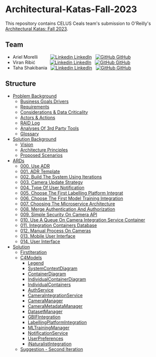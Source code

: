 # Architectural-Katas-Fall-2023

This repository contains CELUS Ceals team's submission to O'Reilly's [Architectural Katas: Fall 2023](https://www.oreilly.com/live-events/architectural-katas-fall-2023/0636920097709/0636920097708/).

## Team

- Ariel Morelli &emsp;&emsp; &nbsp;[![Linkedin](https://i.stack.imgur.com/gVE0j.png) LinkedIn](https://www.linkedin.com/in/arielmorelli/)
  &nbsp;
  [![GitHub](https://i.stack.imgur.com/tskMh.png) GitHub](https://github.com/arielmorelli)
- Viran Ribić&emsp;&emsp;&emsp;&nbsp;[![Linkedin](https://i.stack.imgur.com/gVE0j.png) LinkedIn](https://www.linkedin.com/in/viran-ribic/)
  &nbsp;
  [![GitHub](https://i.stack.imgur.com/tskMh.png) GitHub](https://github.com/viranribic)
- Taha Shakibania&ensp;&nbsp;[![Linkedin](https://i.stack.imgur.com/gVE0j.png) LinkedIn](https://www.linkedin.com/in/tahashakibania/)
  &nbsp;
  [![GitHub](https://i.stack.imgur.com/tskMh.png) GitHub](https://github.com/shakibaniataha)

## Structure

- [Problem Background](./1.ProblemBackground/README.md)
  - [Business Goals Drivers](./1.ProblemBackground/0.BusinessGoalsDrivers.md)
  - [Requirements](./1.ProblemBackground/1.Requirements.md)
  - [Considerations & Data Criticality](./1.ProblemBackground/2.ConsiderationsAndDataCriticality.md)
  - [Actors & Actions](./1.ProblemBackground/3.ActorsAndActions.md)
  - [RAID Log](./1.ProblemBackground/4.RaidLog.md)
  - [Analyses Of 3rd Party Tools](./1.ProblemBackground/5.AnalysesOf3rdPartyTools.md)
  - [Glossary](./1.ProblemBackground/6.Glossary.md)
- [Solution Background](./2.SolutionBackground/README.md)
  - [Vision](./2.SolutionBackground/0.Vision.md)
  - [Architecture Principles](./2.SolutionBackground/1.ArchitecturePrinciples.md)
  - [Proposed Scenarios](./2.SolutionBackground/2.ProposedScenarios.md)
- [ARDs](./3.ARDs/README.md)
  - [000. Use ADR](./3.ARDs/000.UseADR.md)
  - [001. ADR Template](./3.ARDs/001.ADRTemplate.md)
  - [002. Build The System Using Iterations](./3.ARDs/002.BuildTheSystemUsingIterations.md)
  - [003. Camera Update Strategy](./3.ARDs/003.CameraUpdateStrategy.md)
  - [004. Type Of User Notification](./3.ARDs/004.TypeOfUserNotification.md)
  - [005. Choose The First Labelling Platform Integrat](./3.ARDs/005.ChooseTheFirstLabellingPlatformIntegrat.md)
  - [006. Choose The First Model Training Integration](./3.ARDs/006.ChooseTheFirstModelTrainingIntegration.md)
  - [007. Choosing The Microservice Architecture](./3.ARDs/007.ChoosingTheMicroserviceArchitecture.md)
  - [008. Merge Authentication And Authorization](./3.ARDs/008.MergeAuthenticationAndAuthorization.md)
  - [009. Simple Security On Camera API](./3.ARDs/009.SimpleSecurityOnCameraAPI.md)
  - [010. Use A Queue On Camera Integration Service Container](./3.ARDs/010.UseAQueueOnCameraIntegrationServiceContainer.md)
  - [011. Integration Containers Database](./3.ARDs/011.IntegrationContainersDatabase.md)
  - [012. Manual Process On Cameras](./3.ARDs/012.ManualProcessOnCameras.md)
  - [013. Mobile User Interface](./3.ARDs/013.MobileUserInterface.md)
  - [014. User Interface](./3.ARDs/014.UserInterface.md)
- [Solution](./4.Solution/README.md)
  - [FirstIteration](./4.Solution/1.FirstIteration/README.md)
  - [C4Models](./4.Solution/1.FirstIteration/C4Models/README.md)
    - [Legend](./4.Solution/1.FirstIteration/C4Models/0.Legend.md)
    - [SystemContextDiagram](./4.Solution/1.FirstIteration/C4Models/1.SystemContextDiagram.md)
    - [ContainerDiagram](./4.Solution/1.FirstIteration/C4Models/2.ContainerDiagram.md)
    - [IndividualContainerDiagram](./4.Solution/1.FirstIteration/C4Models/3.IndividualContainerDiagram.md)
    - [IndividualContainers](./4.Solution/1.FirstIteration/C4Models/IndividualContainers.md)
    - [AuthService](./4.Solution/1.FirstIteration/C4Models/IndividualContainers/AuthService.md)
    - [CameraIntegrationService](./4.Solution/1.FirstIteration/C4Models/IndividualContainers/CameraIntegrationService.md)
    - [CameraManager](./4.Solution/1.FirstIteration/C4Models/IndividualContainers/CameraManager.md)
    - [CameraMetadataManager](./4.Solution/1.FirstIteration/C4Models/IndividualContainers/CameraMetadataManager.md)
    - [DatasetManager](./4.Solution/1.FirstIteration/C4Models/IndividualContainers/DatasetManager.md)
    - [GBIFIntegration](./4.Solution/1.FirstIteration/C4Models/IndividualContainers/GBIFIntegration.md)
    - [LabellingPlatformIntegration](./4.Solution/1.FirstIteration/C4Models/IndividualContainers/LabellingPlatformIntegration.md)
    - [MLTrainingManager](./4.Solution/1.FirstIteration/C4Models/IndividualContainers/MLTrainingManager.md)
    - [NotificationService](./4.Solution/1.FirstIteration/C4Models/IndividualContainers/NotificationService.md)
    - [UserPreferences](./4.Solution/1.FirstIteration/C4Models/IndividualContainers/UserPreferences.md)
    - [iNaturalistIntegration](./4.Solution/1.FirstIteration/C4Models/IndividualContainers/iNaturalistIntegration.md)
  - [Suggestion - Second Iteration](./4.Solution/2.Suggestion-SecondIteration/README.md)

